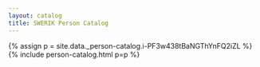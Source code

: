 ```yaml
---
layout: catalog
title: SWERIK Person Catalog
---
```

{% assign p = site.data._person-catalog.i-PF3w438tBaNGThYnFQ2iZL %}
{% include person-catalog.html p=p %}

